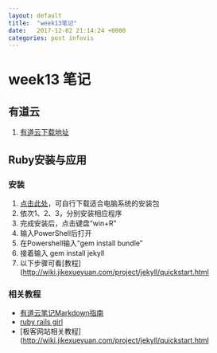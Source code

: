 ```yaml
---
layout: default
title:  "week13笔记"
date:   2017-12-02 21:14:24 +0800
categories: post infovis
---
```

# week13 笔记
## 有道云
1. [有道云下载地址](http://note.youdao.com/noteintro.html)

## Ruby安装与应用
### 安装
1. [点击此处](https://rubyinstaller.org/downloads/)，可自行下载适合电脑系统的安装包
2. 依次1、2、3，分别安装相应程序
3. 完成安装后，点击键盘“win+R”
4. 输入PowerShell后打开
5. 在Powershell输入“gem install bundle”
6. 接着输入 gem install jekyll
7. 以下步骤可看[教程](http://wiki.jikexueyuan.com/project/jekyll/quickstart.html

### 相关教程
- [有道云笔记Markdown指南](http://note.youdao.com/iyoudao/?p=2445)
- [ruby rails girl](http://railsgirls.com/)
- [极客网站相关教程](http://wiki.jikexueyuan.com/project/jekyll/quickstart.html
